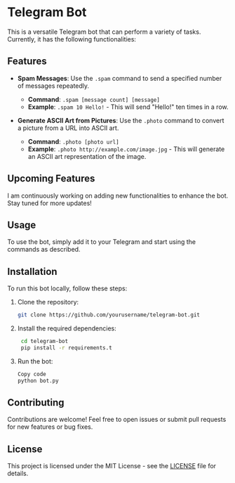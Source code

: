 # Telegram Bot

This is a versatile Telegram bot that can perform a variety of tasks. Currently, it has the following functionalities:

## Features

- **Spam Messages**: Use the `.spam` command to send a specified number of messages repeatedly.
  - **Command**: `.spam [message count] [message]`
  - **Example**: `.spam 10 Hello!` - This will send "Hello!" ten times in a row.

- **Generate ASCII Art from Pictures**: Use the `.photo` command to convert a picture from a URL into ASCII art.
  - **Command**: `.photo [photo url]`
  - **Example**: `.photo http://example.com/image.jpg` - This will generate an ASCII art representation of the image.

## Upcoming Features

I am continuously working on adding new functionalities to enhance the bot. Stay tuned for more updates!

## Usage

To use the bot, simply add it to your Telegram and start using the commands as described.

## Installation

To run this bot locally, follow these steps:

1. Clone the repository:
   ```bash
   git clone https://github.com/yourusername/telegram-bot.git
2. Install the required dependencies:
   ```bash
    cd telegram-bot
    pip install -r requirements.t
3. Run the bot:
    ```bash
    Copy code
    python bot.py
    
## Contributing
Contributions are welcome! Feel free to open issues or submit pull requests for new features or bug fixes.

## License
This project is licensed under the MIT License - see the [LICENSE](LICENSE) file for details.

